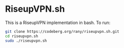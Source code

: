 # RiseupVPN.sh

This is a RiseupVPN implementation in bash. To run: 

```bash
git clone https://codeberg.org/rany/riseupvpn.sh.git
cd riseupvpn.sh
sudo ./riseupvpn.sh
```
